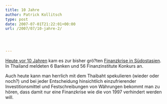 ```yaml
---
title: 10 Jahre
author: Patrick Kollitsch
type: post
date: 2007-07-01T21:22:01+00:00
url: /2007/07/10-jahre-2/




---
```

[Heute vor 10 Jahren][1] kam es zur bisher grö?ten [Finanzkrise in Südostasien][2]. In Thailand meldeten 6 Banken und 56 Finanzinstitute Konkurs an. 

Auch heute kann man herrlich mit dem Thaibaht spekulieren (wieder oder noch?) und bei jeder Entscheidung hinsichtlich einzufrierender Investitionsmittel und Festschreibungen von Währungen bekommt man zu hören, dass damit nur eine Finanzkrise wie die von 1997 verhindert werden will.

 [1]: http://www.nationmultimedia.com/2007/07/02/headlines/headlines_30038908.php
 [2]: http://de.wikipedia.org/wiki/Asienkrise